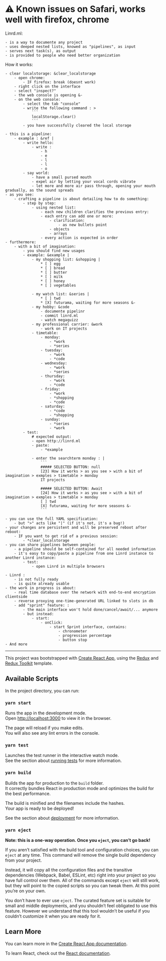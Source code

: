# ⚠️ Known issues on Safari, works well with firefox, chrome

Linrd.ml:

    - is a way to documente any project
    - uses deeped nested lists, knowed as "pipelines", as input
    - serves next task(s), as output
    - is provided to people who need better organization

How it works:

    - clear localstorage: &clear_localstorage
        - open chrome:
            - IF firefox: break (doesnt work)
        - right click on the interface
        - select "inspect?"
        - the web console is opening &-
        - on the web console:
            - select the tab "console"
            - write the following command : >
                ```
                localStorage.clear()
                ```
            - you have successfully cleared the local storage

    - this is a pipeline:
        - example : &ref |
            - write hello:
                - write :
                    - h
                    - e
                    - l
                    - l
                    - o
            - say world:
                - have a small pursed mouth
                - expel air by letting your vocal cords vibrate
                - let more and more air pass through, opening your mouth gradually, as the sound spreads
    - as you see:
        - crafting a pipeline is about detailing how to do something:
            - step by step:
                - using nested list:
                    - each new children clarifies the previous entry:
                    - each entry can add one or more:
                        - clarification:
                            - as new bullets point
                        - objects
                        - arrays
                    - every action is expected in order
    - furthermore:
        - with a bit of imagination:
            - you should find new usages
            - example: &example |
                - my shopping list: &shopping |
                    * [ ] egg
                    * [ ] bread
                    * [ ] butter
                    * [ ] milk
                    * [ ] honey
                    * [ ] vegetables
                    
                - my watch list: &series |
                    * [ ] twd
                    * [X] futurama, waiting for more seasons &-
                - my hobby: &code
                    - documente pipelinr
                    - commit linrd.ml
                    - watch megaquizz
                - my professional carrier: &work
                    - work on IT projects
                - timetable:
                    - monday:
                        - *work
                        - *series
                    - tuesday:
                        - *work
                        - *code
                    - wednesday:
                        - *work
                        - *series
                    - thursday:
                        - *work
                        - *code
                    - friday:
                        - *work
                        - *shopping
                        - *code
                    - saturday:
                        - *code
                        - *shopping
                    - sunday:
                        - *series
                        - *work
            - test:
                # expected output:
                - open http://linrd.ml
                - paste:
                    - *example

                - enter the searchterm monday : |
                    ```
                    ##### SELECTED BUTTON: null
                    [23] How it works > as you see > with a bit of imagination > exmples > timetable > monday
                    IT projects

                    ##### SELECTED BUTTON: Await
                    [24] How it works > as you see > with a bit of imagination > exmples > timetable > monday
                    [ ] twd
                    [X] futurama, waiting for more seasons &-
                    ```

    - you can use the full YAML specification:
        - but ">" acts like "|" (if it's not, it's a bug!)
    - your changes are persistent and will be preserved reboot after reboot:
        - IF you want to get rid of a previous session:
            - *clear_localstorage
    - you can share pipelines between people:
        - a pipeline should be self-contained for all needed information
        - it's easy to copy/paste a pipeline from one Linrd instance to another Linrd instance:
            - test:
                - open Linrd in multiple browsers
                
    - Linrd :
        - is not fully ready
        - is quite already usable
    - the work in progress is about:
        - real time database over the network with end-to-end encryption clientside
        - reverse proxying one-time-generated URL linked to slots in db
        - add "sprint" feature: :
            - the main interface won't hold done/cancel/await/... anymore
            - but instead:
                - start:
                    - onClick:
                        - start Sprint interface, contains:
                            - chronometer
                            - progression percentage
                            - button stop
    - And more

---

This project was bootstrapped with [Create React App](https://github.com/facebook/create-react-app), using the [Redux](https://redux.js.org/) and [Redux Toolkit](https://redux-toolkit.js.org/) template.

## Available Scripts

In the project directory, you can run:

### `yarn start`

Runs the app in the development mode.<br />
Open [http://localhost:3000](http://localhost:3000) to view it in the browser.

The page will reload if you make edits.<br />
You will also see any lint errors in the console.

### `yarn test`

Launches the test runner in the interactive watch mode.<br />
See the section about [running tests](https://facebook.github.io/create-react-app/docs/running-tests) for more information.

### `yarn build`

Builds the app for production to the `build` folder.<br />
It correctly bundles React in production mode and optimizes the build for the best performance.

The build is minified and the filenames include the hashes.<br />
Your app is ready to be deployed!

See the section about [deployment](https://facebook.github.io/create-react-app/docs/deployment) for more information.

### `yarn eject`

**Note: this is a one-way operation. Once you `eject`, you can’t go back!**

If you aren’t satisfied with the build tool and configuration choices, you can `eject` at any time. This command will remove the single build dependency from your project.

Instead, it will copy all the configuration files and the transitive dependencies (Webpack, Babel, ESLint, etc) right into your project so you have full control over them. All of the commands except `eject` will still work, but they will point to the copied scripts so you can tweak them. At this point you’re on your own.

You don’t have to ever use `eject`. The curated feature set is suitable for small and middle deployments, and you shouldn’t feel obligated to use this feature. However we understand that this tool wouldn’t be useful if you couldn’t customize it when you are ready for it.

## Learn More

You can learn more in the [Create React App documentation](https://facebook.github.io/create-react-app/docs/getting-started).

To learn React, check out the [React documentation](https://reactjs.org/).
